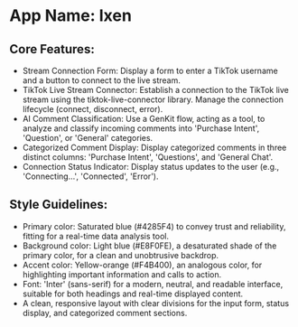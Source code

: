 # **App Name**: Ixen

## Core Features:

- Stream Connection Form: Display a form to enter a TikTok username and a button to connect to the live stream.
- TikTok Live Stream Connector: Establish a connection to the TikTok live stream using the tiktok-live-connector library. Manage the connection lifecycle (connect, disconnect, error).
- AI Comment Classification: Use a GenKit flow, acting as a tool, to analyze and classify incoming comments into 'Purchase Intent', 'Question', or 'General' categories.
- Categorized Comment Display: Display categorized comments in three distinct columns: 'Purchase Intent', 'Questions', and 'General Chat'.
- Connection Status Indicator: Display status updates to the user (e.g., 'Connecting...', 'Connected', 'Error').

## Style Guidelines:

- Primary color: Saturated blue (#4285F4) to convey trust and reliability, fitting for a real-time data analysis tool.
- Background color: Light blue (#E8F0FE), a desaturated shade of the primary color, for a clean and unobtrusive backdrop.
- Accent color: Yellow-orange (#F4B400), an analogous color, for highlighting important information and calls to action.
- Font: 'Inter' (sans-serif) for a modern, neutral, and readable interface, suitable for both headings and real-time displayed content.
- A clean, responsive layout with clear divisions for the input form, status display, and categorized comment sections.
